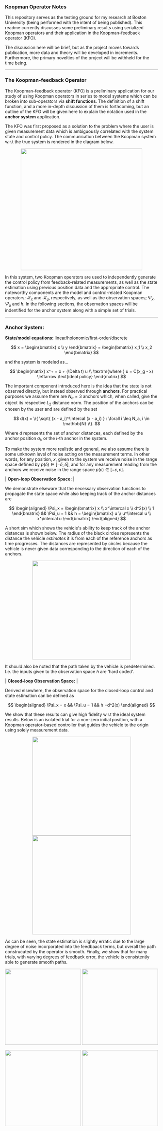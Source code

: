 ### **Koopman Operator Notes**

This repository serves as the testing ground for my research at Boston University (being performed with the intent of being published). This readme currently discusses some preliminary results using serialized Koopman operators and their application in the Koopman-feedback operator (KFO).

The discussion here will be brief, but as the project moves towards publication, more data and theory will be developed in increments. Furthermore, the primary novelties of the project will be withheld for the time being.

___
### **The Koopman-feedback Operator**

The Koopman-feedback operator (KFO) is a preliminary application for our study of using Koopman operators in series to model systems which can be broken into sub-operators via **shift functions**. The definition of a shift function, and a more in-depth discussion of them is forthcoming, but an outline of the KFO will be given here to explain the notation used in the **anchor system** application.

 The KFO was first proposed as a solution to the problem where the user is given measurement data which is ambiguously correlated with the system state and control policy. The communication between the Koopman system w.r.t the true system is rendered in the diagram below.

<p align="center">
    <img src=.figures/anchors/kman_closedloop.png height=400/>
</p>

In this system, two Koopman operators are used to independently generate the control policy from feedback-related measurements, as well as the state estimation using previous position data and the appropriate control. The noteworthy components are the model and control-related Koopman operators; $\mathcal{K}_x$ and $\mathcal{K}_u$, respectively, as well as the observation spaces; $\Psi_x$, $\Psi_u$ and $h$. In the following sections, the observation spaces will be indentified for the anchor system along with a simple set of trials.

___
### **Anchor System:**
**State/model equations:** linear/holonomic/first-order/discrete

$$
x = \begin{bmatrix}
    x \\
    y
\end{bmatrix}
= \begin{bmatrix}
    x_1 \\
    x_2
\end{bmatrix}
$$

and the system is modeled as...

$$
\begin{matrix}
    x^+ = x + (\Delta t) u \\
    \textrm{where } u = C(x_g - x) \leftarrow \text{ideal policy}
\end{matrix}
$$

The important component introduced here is the idea that the state is not observed directly, but instead observed through **anchors**. For practical purposes we assume there are $N_a=3$ anchors which, when called, give the object its respective $L_2$ distance norm. The position of the anchors can be chosen by the user and are defined by the set

$$
    d(x) = \\{ \sqrt{ (x - a_i)^\intercal (x - a_i) } : \forall i \leq N_a, i \in \mathbb{N} \\}.
$$

Where $d$ represents the set of anchor distances, each defined by the anchor position $a_i$, or the $i$-th anchor in the system.

To make the system more realistic and general, we also assume there is some unknown level of noise acting on the measurement terms. In other words, for any position, $x$, given to the system we receive noise in the range space defined by $p(\delta) \in [-\delta, \delta]$, and for any measurement reading from the anchors we receive noise in the range space $p(\varepsilon) \in [-\varepsilon, \varepsilon]$.


| **Open-loop Observation Space:** |

We demonstrate elseware that the necessary observation functions to propagate the state space while also keeping track of the anchor distances are

$$
\begin{aligned}
    \Psi_x = \begin{bmatrix}
        x \\
        x^\intercal x \\
        d^2(x) \\
        1
    \end{bmatrix}
    &&
    \Psi_u = 1
    &&
    h = \begin{bmatrix}
        u \\
        u^\intercal u \\
        x^\intercal u
    \end{bmatrix}
\end{aligned}
$$

A short sim which shows the vehicle's ability to keep track of the anchor distances is shown below. The radius of the black circles represents the distance the vehicle *estimates* it is from each of the reference anchors as time progresses. The distances are represented by circles because the vehicle is never given data corresponding to the direction of each of the anchors.

<p align="center">
    <img src=.figures/anchors/anim_openloop.gif height=325 />
</p>

It should also be noted that the path taken by the vehicle is predetermined. I.e. the inputs given to the observation space $h$ are 'hard coded'.


| **Closed-loop Observation Space:** |

Derived elsewhere, the observation space for the closed-loop control and state estimation can be defined as

$$
\begin{aligned}
    \Psi_x = x
    &&
    \Psi_u = 1
    &&
    h =d^2(x)
\end{aligned}
$$

We show that these results can give high fidelity w.r.t the ideal system results. Below is an isolated trial for a non-zero initial position, with a Koopman operator-based controller that guides the vehicle to the origin using solely measurement data.

<p align="center">
    <img src=.figures/anchors/singlePathEnvironment.png height=325 />
    <img src=.figures/anchors/singlePathTrajectories.png height=325 />
</p>

As can be seen, the state estimation is slightly erratic due to the large degree of noise incorporated into the feedbaack terms, but overall the path construcated by the operator is smooth. Finally, we show that for many trials, with varying degrees of feedback error, the vehicle is consistently able to generate smooth paths.

<p align="center">
    <img src=.figures/anchors/multiplePathEnvironment_e0.000.png height=250 />
    <img src=.figures/anchors/multiplePathEnvironment_e0.500.png height=250 />
</p>
<p align="center">
    <img src=.figures/anchors/multiplePathEnvironment_e1.000.png height=250 />
    <img src=.figures/anchors/multiplePathEnvironment_e2.000.png height=250 />
</p>
